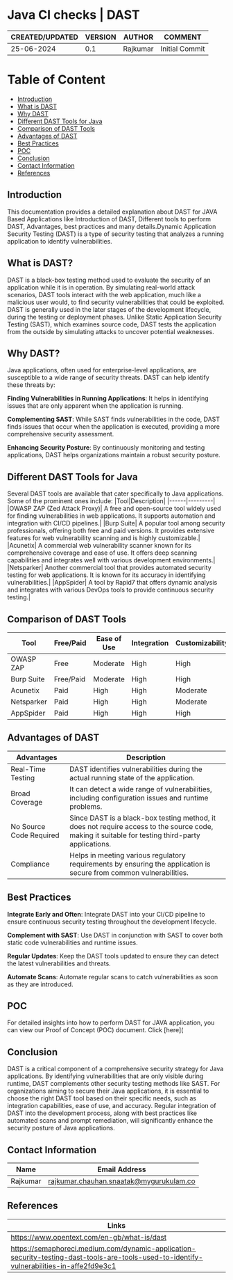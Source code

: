 # Java CI checks | DAST

|CREATED/UPDATED |VERSION|AUTHOR|COMMENT|
|--------|-----------|-------|---------|
|25-06-2024|0.1|Rajkumar|Initial Commit|

# Table of Content 
- [Introduction](#Introduction)
- [What is DAST](#What-is-DAST)
- [Why DAST](#Why-DAST)
- [ Different DAST Tools for Java](#Different-DAST-Tools-for-Java)
- [Comparison of DAST Tools](#Comparison-of-DAST-Tools)
- [Advantages of DAST](#Advantages-of-DAST)
- [ Best Practices ](#Best-Practices)
- [POC](#POC)
-  [Conclusion](#Conclusion)
-  [ Contact Information ](#Contact-Information )
-  [References](#References )

## Introduction
This documentation provides a detailed explanation about  DAST  for JAVA Based Applications like Introduction of DAST, Different tools to perform DAST, Advantages,  best practices and many details.Dynamic Application Security Testing (DAST) is a type of security testing that analyzes a running application to identify vulnerabilities. 

## What is DAST?
DAST is a black-box testing method used to evaluate the security of an application while it is in operation. By simulating real-world attack scenarios, DAST tools interact with the web application, much like a malicious user would, to find security vulnerabilities that could be exploited. DAST is generally used in the later stages of the development lifecycle, during the testing or deployment phases. Unlike Static Application Security Testing (SAST), which examines source code, DAST tests the application from the outside by simulating attacks to uncover potential weaknesses. 

## Why DAST?
Java applications, often used for enterprise-level applications, are susceptible to a wide range of security threats. DAST can help identify these threats by:

**Finding Vulnerabilities in Running Applications**: It helps in identifying issues that are only apparent when the application is running.

**Complementing SAST**: While SAST finds vulnerabilities in the code, DAST finds issues that occur when the application is executed, providing a more comprehensive security assessment.

**Enhancing Security Posture**: By continuously monitoring and testing applications, DAST helps organizations maintain a robust security posture.

## Different DAST Tools for Java
Several DAST tools are available that cater specifically to Java applications. Some of the prominent ones include:
|Tool|Description|
|------|---------|
|OWASP ZAP (Zed Attack Proxy)| A free and open-source tool widely used for finding vulnerabilities in web applications. It supports automation and integration with CI/CD pipelines.|
|Burp Suite| A popular tool among security professionals, offering both free and paid versions. It provides extensive features for web vulnerability scanning and is highly customizable.|
|Acunetix| A commercial web vulnerability scanner known for its comprehensive coverage and ease of use. It offers deep scanning capabilities and integrates well with various development environments.|
|Netsparker| Another commercial tool that provides automated security testing for web applications. It is known for its accuracy in identifying vulnerabilities.|
|AppSpider| A tool by Rapid7 that offers dynamic analysis and integrates with various DevOps tools to provide continuous security testing.|

## Comparison of DAST Tools

|Tool|	Free/Paid	|Ease of Use|	Integration|	Customizability|	Accuracy|
|---|----|------|-----|-----|------|
|OWASP ZAP|	Free|	Moderate|	High|	High|	High|
|Burp Suite	|Free/Paid	|Moderate	|High	|High|	High|
|Acunetix|	Paid|	High|	High|	Moderate|	Very High|
|Netsparker	|Paid	|High	|High	|Moderate	|Very High|
|AppSpider	|Paid	|High	|High	|High	|High|

## Advantages of DAST
|Advantages|Description|
|------|--------------|
|Real-Time Testing| DAST identifies vulnerabilities during the actual running state of the application.|
|Broad Coverage|It can detect a wide range of vulnerabilities, including configuration issues and runtime problems.|
|No Source Code Required| Since DAST is a black-box testing method, it does not require access to the source code, making it suitable for testing third-party applications.|
|Compliance|Helps in meeting various regulatory requirements by ensuring the application is secure from common vulnerabilities.|

## Best Practices 

**Integrate Early and Often**: Integrate DAST into your CI/CD pipeline to ensure continuous security testing throughout the development lifecycle.

**Complement with SAST**: Use DAST in conjunction with SAST to cover both static code vulnerabilities and runtime issues.

**Regular Updates**: Keep the DAST tools updated to ensure they can detect the latest vulnerabilities and threats.

**Automate Scans**: Automate regular scans to catch vulnerabilities as soon as they are introduced.

## POC

For detailed insights into how to perform DAST for JAVA application, you can view our Proof of Concept (POC) document. Click [here](


## Conclusion
DAST is a critical component of a comprehensive security strategy for Java applications. By identifying vulnerabilities that are only visible during runtime, DAST complements other security testing methods like SAST. For organizations aiming to secure their Java applications, it is essential to choose the right DAST tool based on their specific needs, such as integration capabilities, ease of use, and accuracy.
Regular integration of DAST into the development process, along with best practices like automated scans and prompt remediation, will significantly enhance the security posture of Java applications.

## Contact Information 
|Name|Email Address|
|:---:|:---:|
|Rajkumar|rajkumar.chauhan.snaatak@mygurukulam.co|

## References 
| Links |
|--------|
|https://www.opentext.com/en-gb/what-is/dast|
|https://semaphoreci.medium.com/dynamic-application-security-testing-dast-tools-are-tools-used-to-identify-vulnerabilities-in-affe2fd9e3c1|






